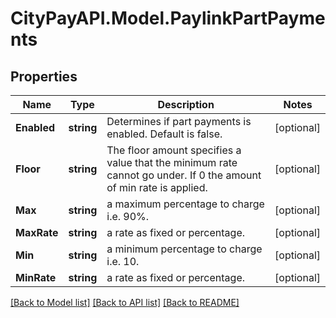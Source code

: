 # CityPayAPI.Model.PaylinkPartPayments

## Properties

Name | Type | Description | Notes
------------ | ------------- | ------------- | -------------
**Enabled** | **string** | Determines if part payments is enabled. Default is false. | [optional] 
**Floor** | **string** | The floor amount specifies a value that the minimum rate cannot go under. If 0 the amount of min rate is applied. | [optional] 
**Max** | **string** | a maximum percentage to charge i.e. 90%. | [optional] 
**MaxRate** | **string** | a rate as fixed or percentage. | [optional] 
**Min** | **string** | a minimum percentage to charge i.e. 10. | [optional] 
**MinRate** | **string** | a rate as fixed or percentage. | [optional] 

[[Back to Model list]](../README.md#documentation-for-models) [[Back to API list]](../README.md#documentation-for-api-endpoints) [[Back to README]](../README.md)

